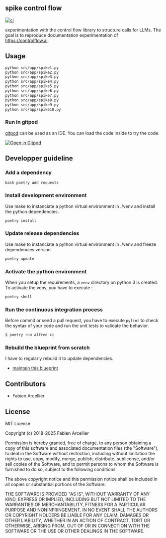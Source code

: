 ## spike control flow

[![ci](https://github.com/FabienArcellier/spike-control-flow/actions/workflows/main.yml/badge.svg)](https://github.com/FabienArcellier/spike-control-flow/actions/workflows/main.yml)

experimentation with the control flow library to structure calls for LLMs. The goal is to reproduce documentation experimentation
of https://controlflow.ai.

## Usage

```bash
python src/app/spike1.py
python src/app/spike2.py
python src/app/spike3.py
python src/app/spike4.py
python src/app/spike5.py
python src/app/spike6.py
python src/app/spike7.py
python src/app/spike8.py
python src/app/spike9.py
python src/app/spike10.py
```

### Run in gitpod

[gitpod](https://www.gitpod.io/) can be used as an IDE. You can load the code inside to try the code.

[![Open in Gitpod](https://gitpod.io/button/open-in-gitpod.svg)](https://gitpod.io/#https://github.com/FabienArcellier/spike-control-flow)

## Developper guideline

### Add a dependency

``bash
poetry add requests
``
### Install development environment

Use make to instanciate a python virtual environment in ./venv and install the
python dependencies.

```bash
poetry install
```

### Update release dependencies

Use make to instanciate a python virtual environment in ./venv and freeze
dependencies version

```bash
poetry update
```

### Activate the python environment

When you setup the requirements, a `venv` directory on python 3 is created.
To activate the venv, you have to execute :

```bash
poetry shell
```

### Run the continuous integration process

Before commit or send a pull request, you have to execute `pylint` to check the syntax
of your code and run the unit tests to validate the behavior.

```bash
$ poetry run alfred ci
```

### Rebuild the blueprint from scratch

I have to regularly rebuild it to update dependencies.

* [maintain this blueprint](./maintain%20this%20blueprint.md)

## Contributors

* Fabien Arcellier

## License

MIT License

Copyright (c) 2018-2025 Fabien Arcellier

Permission is hereby granted, free of charge, to any person obtaining a copy
of this software and associated documentation files (the "Software"), to deal
in the Software without restriction, including without limitation the rights
to use, copy, modify, merge, publish, distribute, sublicense, and/or sell
copies of the Software, and to permit persons to whom the Software is
furnished to do so, subject to the following conditions:

The above copyright notice and this permission notice shall be included in all
copies or substantial portions of the Software.

THE SOFTWARE IS PROVIDED "AS IS", WITHOUT WARRANTY OF ANY KIND, EXPRESS OR
IMPLIED, INCLUDING BUT NOT LIMITED TO THE WARRANTIES OF MERCHANTABILITY,
FITNESS FOR A PARTICULAR PURPOSE AND NONINFRINGEMENT. IN NO EVENT SHALL THE
AUTHORS OR COPYRIGHT HOLDERS BE LIABLE FOR ANY CLAIM, DAMAGES OR OTHER
LIABILITY, WHETHER IN AN ACTION OF CONTRACT, TORT OR OTHERWISE, ARISING FROM,
OUT OF OR IN CONNECTION WITH THE SOFTWARE OR THE USE OR OTHER DEALINGS IN THE
SOFTWARE.
